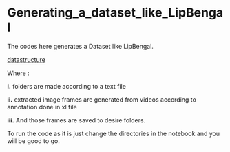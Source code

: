 # Generating_a_dataset_like_LipBengal
The codes here generates a Dataset like LipBengal. 

[datastructure](DataStructure.PNG)

Where :

**i.** folders are made according to a text file

**ii.** extracted image frames are generated from videos according to annotation done in xl file

**iii.** And those frames are saved to desire folders.

To run the code as it is just change the directories in the notebook and you will be good to go.
